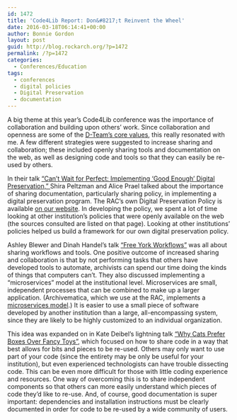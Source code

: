 ```yaml
---
id: 1472
title: 'Code4Lib Report: Don&#8217;t Reinvent the Wheel'
date: 2016-03-18T06:14:41+00:00
author: Bonnie Gordon
layout: post
guid: http://blog.rockarch.org/?p=1472
permalink: /?p=1472
categories:
  - Conferences/Education
tags:
  - conferences
  - digital policies
  - Digital Preservation
  - documentation
---
```

A big theme at this year&#8217;s Code4Lib conference was the importance of collaboration and building upon others&#8217; work. Since collaboration and openness are some of the <a href="https://github.com/RockefellerArchiveCenter/dteamValues/blob/master/values.md" target="_blank">D-Team&#8217;s core values</a>, this really resonated with me. A few different strategies were suggested to increase sharing and collaboration; these included openly sharing tools and documentation on the web, as well as designing code and tools so that they can easily be re-used by others.

<!--more-->

In their talk <a href="https://docs.google.com/presentation/d/1-a0YoUuqWPTTOO6Qah38e7X3scgP5rM7DOcnO0N-ncQ/edit#slide=id.p" target="_blank">&#8220;Can&#8217;t Wait for Perfect: Implementing &#8216;Good Enough&#8217; Digital Preservation,&#8221; </a>Shira Peltzman and Alice Prael talked about the importance of sharing documentation, particularly sharing policy, in implementing a digital preservation program. The RAC&#8217;s own Digital Preservation Policy is available <a href="http://www.rockarch.org/programs/digital/DigPresPolicy.php" target="_blank">on our website</a>. In developing the policy, we spent a lot of time looking at other institution&#8217;s policies that were openly available on the web (the sources consulted are listed on that page). Looking at other institutions&#8217; policies helped us build a framework for our own digital preservation policy.

Ashley Blewer and Dinah Handel&#8217;s talk <a href="http://ablwr.github.io/free_your_workflows/#/" target="_blank">&#8220;Free York Workflows&#8221;</a> was all about sharing workflows and tools. One positive outcome of increased sharing and collaboration is that by not performing tasks that others have developed tools to automate, archivists can spend our time doing the kinds of things that computers can&#8217;t. They also discussed implementing a &#8220;microservices&#8221; model at the institutional level. Microservices are small, independent processes that can be combined to make up a larger application. (Archivematica, which we use at the RAC, implements a <a href="https://www.archivematica.org/en/docs/archivematica-1.5/user-manual/overview/microservices/#micro-services" target="_blank">microservices model</a>.) It is easier to use a small piece of software developed by another institution than a large, all-encompassing system, since they are likely to be highly customized to an individual organization.

This idea was expanded on in Kate Deibel&#8217;s lightning talk <a href="https://www.dropbox.com/s/hsl5pqnp3inhe1z/deibel-cats-prefer-boxes.pptx?dl=0" target="_blank">&#8220;Why Cats Prefer Boxes Over Fancy Toys&#8221;</a>, which focused on how to share code in a way that best allows for bits and pieces to be re-used. Others may only want to use part of your code (since the entirety may be only be useful for your institution), but even experienced technologists can have trouble dissecting code. This can be even more difficult for those with little coding experience and resources. One way of overcoming this is to share independent components so that others can more easily understand which pieces of code they&#8217;d like to re-use. And, of course, good documentation is super important: dependencies and installation instructions must be clearly documented in order for code to be re-used by a wide community of users.